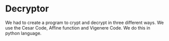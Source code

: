 # Decryptor

We had to create a program to crypt and decrypt in three different ways. We use the Cesar Code, Affine function and Vigenere Code. We do this in python language.
